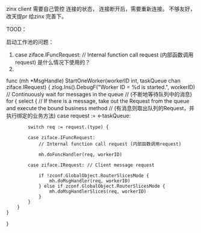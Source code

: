 
zinx client 需要自己管控 连接的状态， 连接断开后，需要重新连接。 不够友好， 改天提pr 给zinx 完善下。

TOOD：

启动工作池的问题：
1. case ziface.IFuncRequest: // Internal function call request (内部函数调用request) 是什么情况下使用的？
2. 

func (mh *MsgHandle) StartOneWorker(workerID int, taskQueue chan ziface.IRequest) {
	zlog.Ins().DebugF("Worker ID = %d is started.", workerID)
	// Continuously wait for messages in the queue
	// (不断地等待队列中的消息)
	for {
		select {
		// If there is a message, take out the Request from the queue and execute the bound business method
		// (有消息则取出队列的Request，并执行绑定的业务方法)
		case request := <-taskQueue:

			switch req := request.(type) {

			case ziface.IFuncRequest:
				// Internal function call request (内部函数调用request)

				mh.doFuncHandler(req, workerID)

			case ziface.IRequest: // Client message request

				if !zconf.GlobalObject.RouterSlicesMode {
					mh.doMsgHandler(req, workerID)
				} else if zconf.GlobalObject.RouterSlicesMode {
					mh.doMsgHandlerSlices(req, workerID)
				}
			}
		}
	}
}
